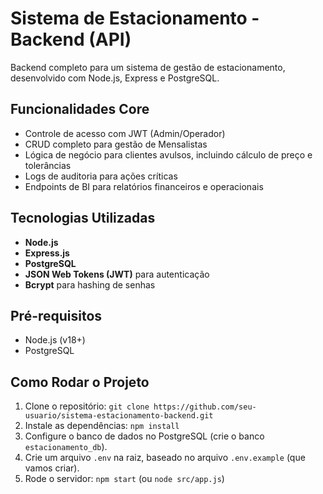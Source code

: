 # Sistema de Estacionamento - Backend (API)

Backend completo para um sistema de gestão de estacionamento, desenvolvido com Node.js, Express e PostgreSQL.

## Funcionalidades Core
- Controle de acesso com JWT (Admin/Operador)
- CRUD completo para gestão de Mensalistas
- Lógica de negócio para clientes avulsos, incluindo cálculo de preço e tolerâncias
- Logs de auditoria para ações críticas
- Endpoints de BI para relatórios financeiros e operacionais

## Tecnologias Utilizadas
- **Node.js**
- **Express.js**
- **PostgreSQL**
- **JSON Web Tokens (JWT)** para autenticação
- **Bcrypt** para hashing de senhas

## Pré-requisitos
- Node.js (v18+)
- PostgreSQL

## Como Rodar o Projeto
1. Clone o repositório: `git clone https://github.com/seu-usuario/sistema-estacionamento-backend.git`
2. Instale as dependências: `npm install`
3. Configure o banco de dados no PostgreSQL (crie o banco `estacionamento_db`).
4. Crie um arquivo `.env` na raiz, baseado no arquivo `.env.example` (que vamos criar).
5. Rode o servidor: `npm start` (ou `node src/app.js`)

